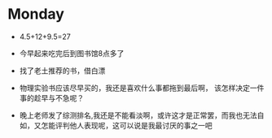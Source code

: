 # Monday

- 4.5+12+9.5=27

- 今早起来吃完后到图书馆8点多了
- 找了老土推荐的书，借白漂
- 物理实验书应该尽早买的，我还是喜欢什么事都拖到最后啊， 该怎样决定一件事的趁早与不急呢？
- 晚上老师发了综测排名,我还是不能看淡啊，或许这才是正常罢，而我也无法自如，又怎能评判他人表现呢，这可以说是我最讨厌的事之一吧
